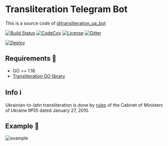 # Transliteration Telegram Bot

This is a source code of [@transliteration_ua_bot](https://t.me/transliteration_ua_bot)

[![Build Status](https://img.shields.io/github/workflow/status/fre5h/transliteration-telegram-bot/CI/main?style=flat-square)](https://github.com/fre5h/transliteration-telegram-bot/actions?query=workflow%3ACI+branch%3Amain+)
[![CodeCov](https://img.shields.io/codecov/c/github/fre5h/transliteration-telegram-bot.svg?style=flat-square)](https://codecov.io/github/fre5h/transliteration-telegram-bot)
[![License](https://img.shields.io/github/license/fre5h/transliteration-telegram-bot?style=flat-square)](https://pkg.go.dev/github.com/fre5h/transliteration-telegram-bot)
[![Gitter](https://img.shields.io/badge/gitter-join%20chat-brightgreen.svg?style=flat-square)](https://gitter.im/fre5h/transliteration-telegram-bot)

[![Deploy](https://www.herokucdn.com/deploy/button.png)](https://heroku.com/deploy)

## Requirements 🧐

* GO >= 1.16
* [Transliteration GO library](https://github.com/fre5h/transliteration-telegram-bot)

## Info ℹ️

Ukrainian-to-latin transliteration is done by [rules](https://zakon.rada.gov.ua/laws/show/55-2010-%D0%BF#Text) of the Cabinet of Ministers of Ukraine №55 dated January 27, 2010.

## Example 👀

![example](https://github.com/fre5h/transliteration-telegram-bot/blob/main/example.gif)
